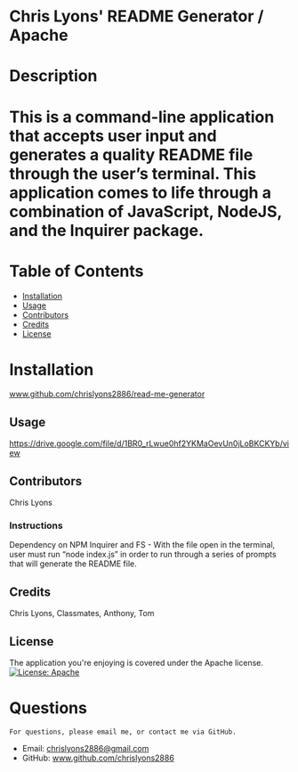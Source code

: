 
  # Chris Lyons' README Generator / Apache
  # Description
  # This is a command-line application that accepts user input and generates a quality README file through the user’s terminal.  This application comes to life through a combination of JavaScript, NodeJS, and the Inquirer package.
  # Table of Contents
  * [Installation](#installation)
  * [Usage](#usage)
  * [Contributors](#contributors)
  * [Credits](#credits)
  * [License](#license)
  
  # Installation
  www.github.com/chrislyons2886/read-me-generator
  ## Usage
  https://drive.google.com/file/d/1BR0_rLwue0hf2YKMaOevUn0jLoBKCKYb/view
  ## Contributors
  Chris Lyons
  ### Instructions
  Dependency on NPM Inquirer and FS - With the file open in the terminal, user must run “node index.js” in order to run through a series of prompts that will generate the README file. 
  ## Credits
  Chris Lyons, Classmates, Anthony, Tom
  ## License
  The application you're enjoying is covered under the Apache license.
  [![License: Apache](https://img.shields.io/badge/License-Apache-yellow.svg)](https://opensource.org/licenses/Apache-2.0)
  # Questions
    For questions, please email me, or contact me via GitHub.
  * Email: chrislyons2886@gmail.com
  * GitHub: www.github.com/chrislyons2886